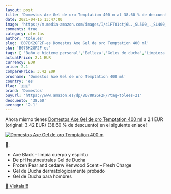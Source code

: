 ```yaml
---
layout: post
title: 'Domestos Axe Gel de oro Temptation 400 m al 38.60 % de descuento'
date: 2021-04-15 13:47:00
image: 'https://m.media-amazon.com/images/I/41FT01ctj6L._SL500_._SL400_.jpg'
comments: true
category: ofertas
author: 'tole.es'
slug: 'B078K2GF2F-es Domestos Axe Gel de oro Temptation 400 ml'
sku: 'B078K2GF2F-es'
tags: [ 'Baño e higiene personal','Belleza','Geles de ducha','Limpieza personal','axe','domestos', ]
actualPrice: 2.1 EUR
currency: EUR
price: 2.1
comparePrice: 3.42 EUR
prodname: 'Domestos Axe Gel de oro Temptation 400 ml'
country: 'es'
flag: '🇪🇸'
brand: 'Domestos'
buyurl: 'https://www.amazon.es/dp/B078K2GF2F/?tag=tolees-21'
descuento: '38.60'
average: '2.1'
---
```


Ahora mismo tienes [Domestos Axe Gel de oro Temptation 400 ml](https://www.amazon.es/dp/B078K2GF2F/?tag=tolees-21) a 2.1 EUR (original: 3.42 EUR) (38.60 %  de descuento) en el siguiente enlace!

[![Domestos Axe Gel de oro Temptation 400 m](https://m.media-amazon.com/images/I/41FT01ctj6L._SL500_._SL400_.jpg)](https://www.amazon.es/dp/B078K2GF2F/?tag=tolees-21)

🔎:

- Axe Black – limpia cuerpo y espíritu
- De pH hautneutrales Gel de Ducha
- Frozen Pear and cedarw Kenwood Scent – Fresh Charge
- Gel de Ducha dermatológicamente probado
- Gel de Ducha para hombres

[🛒 Visítala!!!](https://www.amazon.es/dp/B078K2GF2F/?tag=tolees-21)
